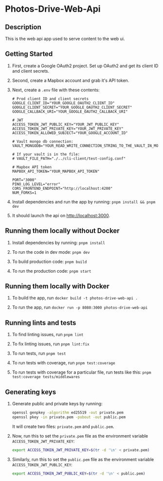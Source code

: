 # Photos-Drive-Web-Api

## Description

This is the web api app used to serve content to the web ui.

## Getting Started

1. First, create a Google OAuth2 project. Set up OAuth2 and get its client ID and client secrets.

2. Second, create a Mapbox account and grab it's API token.

3. Next, create a `.env` file with these contents:

   ```env
   # Prod client ID and client secrets
   GOOGLE_CLIENT_ID="YOUR_GOOGLE_OAUTH2_CLIENT_ID"
   GOOGLE_CLIENT_SECRET="YOUR_GOOGLE_OAUTH2_CLIENT_SECRET"
   GOOGLE_CALLBACK_URI="YOUR_GOOGLE_OAUTH2_CALLBACK_URI"

   # JWT
   ACCESS_TOKEN_JWT_PUBLIC_KEY="YOUR_JWT_PUBLIC_KEY"
   ACCESS_TOKEN_JWT_PRIVATE_KEY="YOUR_JWT_PRIVATE_KEY"
   ACCESS_TOKEN_ALLOWED_SUBJECT="YOUR_GOOGLE_ACCOUNT_ID"

   # Vault mongo db connection:
   VAULT_MONGODB="YOUR_READ_WRITE_CONNECTION_STRING_TO_THE_VAULT_IN_MONGODB"

   # If your vault is in the file:
   # VAULT_FILE_PATH="./../cli-client/test-config.conf"

   # Mapbox API token
   MAPBOX_API_TOKEN="YOUR_MAPBOX_API_TOKEN"

   PORT="3000"
   PINO_LOG_LEVEL="error"
   CORS_FRONTEND_ENDPOINT="http://localhost:4200"
   NUM_FORKS=1
   ```

4. Install dependencies and run the app by running: `pnpm install && pnpm dev`

5. It should launch the api on <http://localhost:3000>.

## Running them locally without Docker

1. Install dependencies by running: `pnpm install`

2. To run the code in dev mode: `pnpm dev`

3. To build production code: `pnpm build`

4. To run the production code: `pnpm start`

## Running them locally with Docker

1. To build the app, run `docker build -t photos-drive-web-api .`

2. To run the app, run `docker run -p 8080:3000 photos-drive-web-api`

## Running lints and tests

1. To find linting issues, run `pnpm lint`

2. To fix linting issues, run `pnpm lint:fix`

3. To run tests, run `pnpm test`

4. To run tests with coverage, run `pnpm test:coverage`

5. To run tests with coverage for a particular file, run tests like this: `pnpm test:coverage tests/middlewares`

## Generating keys

1. Generate public and private keys by running:

   ```bash
   openssl genpkey -algorithm ed25519 -out private.pem
   openssl pkey -in private.pem -pubout -out public.pem
   ```

   It will create two files: `private.pem` and `public.pem`.

2. Now, run this to set the `private.pem` file as the environment variable `ACCESS_TOKEN_JWT_PRIVATE_KEY`:

   ```bash
   export ACCESS_TOKEN_JWT_PRIVATE_KEY=$(tr -d '\n' < private.pem)
   ```

3. Similarly, run this to set the `public.pem` file as the environment variable `ACCESS_TOKEN_JWT_PUBLIC_KEY`:

   ```bash
   export ACCESS_TOKEN_JWT_PUBLIC_KEY=$(tr -d '\n' < public.pem)
   ```
